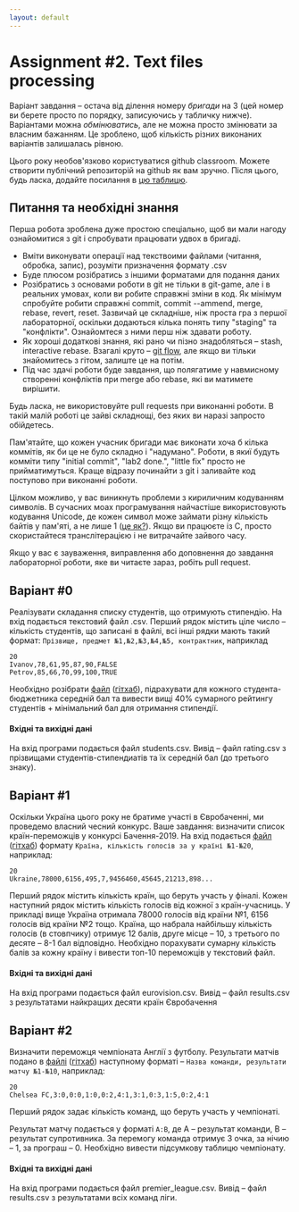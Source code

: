 ```yaml
---
layout: default
---
```

# [](#header-1)Assignment #2. Text files processing

Варіант завдання – остача від ділення номеру _бригади_ на 3 (цей номер ви берете просто по порядку, записуючись у табличку нижче). Варіантами можна _обмінюватись_, але не можна просто змінювати за власним бажанням. Це зроблено, щоб кількість різних виконаних варіантів залишалась рівною. 

Цього року необов'язково користуватися github classroom. Можете створити публічний репозиторій на github як вам зручно. Після цього, будь ласка, додайте посилання в [цю таблицю](https://docs.google.com/spreadsheets/d/1gXwSgYSGhvlDDNyUX3XfDecRc0SiDouf8GOyUXTqicg/edit#gid=0).

## Питання та необхідні знання
Перша робота зроблена дуже простою спеціально, щоб ви мали нагоду ознайомитися з git і спробувати працювати удвох в бригаді.
* Вміти виконувати операції над текствоими файлами (читання, обробка, запис), розуміти призначення формату .csv 
* Буде плюсом розібратись з іншими форматами для подання даних
* Розібратись з основами роботи в git не тільки в git-game, але і в реальних умовах, коли ви робите справжні зміни в код. Як мінімум спробуйте робити справжні commit, commit --ammend, merge, rebase, revert, reset. Зазвичай це складніше, ніж проста гра з першої лабораторної, оскільки додаються кілька понять типу "staging" та "конфлікти". Ознайомтеся з ними перш ніж здавати роботу. 
* Як хороші додаткові знання, які рано чи пізно знадобляться – stash, interactive rebase. Взагалі круто – [git flow](https://habrahabr.ru/post/106912/), але якщо ви тільки знайомитесь з гітом, залиште це на потім.
* Під час здачі роботи буде завдання, що полягатиме у навмисному створенні конфліктів при merge або rebase, які ви матимете вирішити.

Будь ласка, не використовуйте pull requests при виконанні роботи. В такій малій роботі це зайві складнощі, без яких ви наразі запросто обійдетесь.

Пам'ятайте, що кожен учасник бригади має виконати хоча б кілька коммітів, як би це не було складно і "надумано". Роботи, в якиї будуть комміти типу "initial commit", "lab2 done.", "little fix" просто не прийматимуться. Краще відразу починайти з git і заливайте код поступово при виконанні роботи.

Цілком можливо, у вас виникнуть проблеми з кириличним кодуванням символів. В сучасних моах програмування найчастіше використовують кодування Unicode, де кожен символ може займати різну кількість байтів у пам'яті, а не лише 1 ([це як?](http://unicode.org/faq/utf_bom.html)). Якщо ви працюєте із C, просто скористайтеся транслітерацією і не витрачайте зайвого часу.

Якщо у вас є зауваження, виправлення або доповнення до завдання лабораторної роботи, яке ви читаєте зараз, робіть pull request.

## [](#header-2)Варіант #0
Реалізувати складання списку студентів, що отримують стипендію. На вхід подається текстовий файл .csv. Перший рядок містить ціле число – кількість студентів, що записані в файлі, всі інші рядки мають такий формат:
`Прізвище, предмет №1,№2,№3,№4,№5, контрактник`, наприклад

```csv
20
Ivanov,78,61,95,87,90,FALSE
Petrov,85,66,70,99,100,TRUE
```

Необхідно розібрати [файл](examples_2/students.csv) ([гітхаб](https://github.com/ProgramEngineeringKPI/Introduction-To-Programming/blob/master/labs_spring_2019/examples_2/students.csv)), підрахувати для кожного студента-бюджетника середній бал та вивести вищі 40% сумарного рейтингу студентів + мінімальний бал для отримання стипендії. 

#### Вхідні та вихідні дані
На вхід програми подається файл students.csv. Вивід – файл rating.csv з прізвищами студентів-стипендиатів та їх середній бал (до третього знаку).


## [](#header-2)Варіант #1
Оскільки Україна цього року не братиме участі в Євробаченні, ми проведемо власний чесний конкурс. Ваше завдання: визначити список країн-переможців у конкурсі Бачення-2019. На вхід подається [файл](examples_2/eurovision.csv) ([гітхаб](https://github.com/ProgramEngineeringKPI/Introduction-To-Programming/blob/master/labs_spring_2019/examples_2/eurovision.csv)) формату `Країна, кількість голосів за у країні №1-№20`, наприклад:
```csv
20
Ukraine,78000,6156,495,7,9456460,45645,21213,898...
```
Перший рядок містить кількість країн, що беруть участь у фіналі.
Кожен наступний рядок містить кількість голосів від кожної з країн-учасниць. У прикладі вище Україна отримала 78000 голосів від країни №1, 6156 голосів від країни №2 тощо. Країна, що набрала найбільшу кількість голосів (в стовпчику) отримує 12 балів, друге місце – 10, з третього по десяте – 8-1 бал відповідно. Необхідно порахувати сумарну кількість балів за кожну країну і вивести топ-10 переможців у текстовий файл.
 
#### Вхідні та вихідні дані
На вхід програми подається файл eurovision.csv. Вивід – файл results.csv з результатами найкращих десяти країн Євробачення

## [](#header-2)Варіант #2
Визначити переможця чемпіоната Англії з футболу. Результати матчів подано в [файлі](examples_2/premier_league.csv) ([гітхаб](https://github.com/ProgramEngineeringKPI/Introduction-To-Programming/blob/master/labs_spring_2019/examples_2/premier_league.csv)) наступному форматі – `Назва команди, результати матчу №1-№10`, наприклад:
```csv
20
Chelsea FC,3:0,0:0,1:0,0:2,4:1,3:1,0:3,1:5,0:2,4:1
```
Перший рядок задає кількість команд, що беруть участь у чемпіонаті.

Результат матчу подається у форматі `A:B`, де А – результат команди, В – результат супротивника. За перемогу команда отримує 3 очка, за нічию – 1, за програш – 0. Необхідно вивести підсумкову таблицю чемпіонату.

#### Вхідні та вихідні дані
На вхід програми подається файл premier_league.csv. Вивід – файл results.csv з результатами всіх команд ліги.
